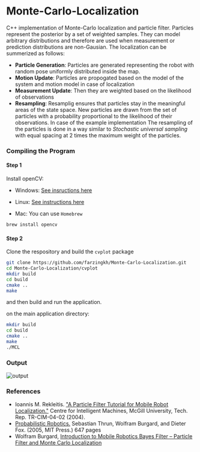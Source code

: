 

# Monte-Carlo-Localization
C++ implementation of Monte-Carlo localization and particle filter. Particles represent the posterior by a set of weighted samples. They can model arbitrary distributions and therefore are used when measurement or prediction distributions are non-Gausian. The localization can be summerized as follows:

 - __Particle Generation__: Particles are generated representing the robot with random pose uniformly distributed inside the map.
 - __Motion Update__: Particles are propogated based on the model of the system and motion model in case of localization
 - __Measurement Update__: Then they are weighted based on the likelihood of observations
 - __Resampling__: Resamplig ensures that particles stay in the meaningful areas of the state space. New particles are drawn from the set of particles with a probability proportional to the likelihood of their observations. In case of the example implementation The resampling of the particles is done in a way similar to _Stochastic universal sampling_ with equal spacing at 2 times the maximum weight of the particles. 


### Compiling the Program

#### Step 1
Install openCV:

- Windows: [See insructions here](https://docs.opencv.org/master/d3/d52/tutorial_windows_install.html)

- Linux: [See instructions here](https://www.learnopencv.com/install-opencv3-on-ubuntu/)

 - Mac: You can use ```Homebrew```
```sh 
brew install opencv
```

#### Step 2
Clone the respository and build the ```cvplot``` package 

```sh
git clone https://github.com/farzingkh/Monte-Carlo-Localization.git
cd Monte-Carlo-Localization/cvplot
mkdir build
cd build
cmake ..
make
```
and then build and run the application.

on the main application directory:
```sh
mkdir build
cd build
cmake ..
make
./MCL
```

### Output
![output](./Images/out.gif)


### References

 - Ioannis M. Rekleitis. ["A Particle Filter Tutorial for Mobile Robot Localization."](http://www.cim.mcgill.ca/~yiannis/particletutorial.pdf) Centre for Intelligent Machines, McGill University, Tech. Rep. TR-CIM-04-02 (2004).
 - [Probabilistic Robotics.](https://mitpress.mit.edu/books/probabilistic-robotics) Sebastian Thrun, Wolfram Burgard, and Dieter Fox. (2005, MIT Press.) 647 pages
 - Wolfram Burgard, [Introduction to Mobile Robotics
Bayes Filter – Particle Filter and Monte Carlo Localization
](https://people.eecs.berkeley.edu/~pabbeel/cs287-fa19/slides/Lec14-particle-filters.pdf)

